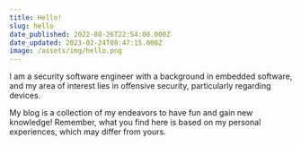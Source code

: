 ```yaml
---
title: Hello!
slug: hello
date_published: 2022-08-26T22:54:00.000Z
date_updated: 2023-02-24T08:47:15.000Z
image: /assets/img/hello.png
---
```


I am a security software engineer with a background in embedded software, and my area of interest lies in offensive security, particularly regarding devices.

My blog is a collection of my endeavors to have fun and gain new knowledge! Remember, what you find here is based on my personal experiences, which may differ from yours.
